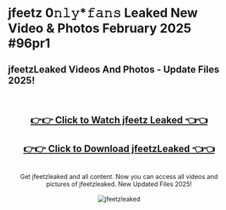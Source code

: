 # jfeetz 0𝚗𝚕𝚢*𝚏𝚊𝚗𝚜 Leaked New Video & Photos February 2025 #96pr1

<h2>jfeetzLeaked Videos And Photos - Update Files 2025!</h2>
<br>
<div align="center">
<h2><a href="https://mediaupload.pro?title=jfeetz&ref=11F" rel="nofollow">👉👉 Click to Watch jfeetz Leaked 👈👈</a></h2>
<h2><a href="https://mediaupload.pro?title=jfeetz&ref=11F" rel="nofollow">👉👉 Click to Download jfeetzLeaked 👈👈</a></h2>
<br>
Get jfeetzleaked and all content. Now you can access all videos and pictures of jfeetzleaked. New Updated Files 2025!
<br>
<br>
<a href="https://mediaupload.pro?title=jfeetz&ref=11F" rel="nofollow" data-target="animated-image.originalLink"><img src="https://i.ibb.co/Gkj2r4b/banner.png" alt="jfeetzleaked" style="max-width: 100%; display: inline-block;" data-target="animated-image.originalImage"></a>
</div>
<br>

